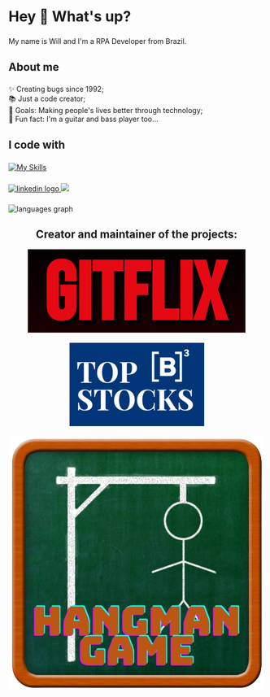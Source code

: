 <h1 align="left">Hey 🤘 What's up?</h1>

###

<p align="left">My name is Will and I'm a RPA Developer from Brazil.</p>

###

<h2 align="left">About me</h2>

###

<p align="left">✨ Creating bugs since 1992;<br>📚 Just a code creator;<br>🎯 Goals: Making people's lives better through technology;<br>🎸 Fun fact: I'm a guitar and bass player too...</p>

###

<h2 align="left">I code with</h2>

###

[![My Skills](https://skillicons.dev/icons?i=html,css,js,nodejs,ts,express,react,angular,nextjs,tailwind,py,flask,cs,dotnet,mysql,postgres,vscode,visualstudio,powershell,linux&perline=5)](https://skillicons.dev)

###

  </a>
  <a href="https://www.linkedin.com/in/willyng-pedroso/" target="_blank">
    <img src="https://img.shields.io/static/v1?message=LinkedIn&logo=linkedin&label=&color=0077B5&logoColor=white&labelColor=&style=for-the-badge" height="35" alt="linkedin logo"  />
  </a> <a href = "mailto:willyng.pedroso@gmail.com"><img src="https://img.shields.io/badge/-Gmail-%23333?style=for-the-badge&logo=gmail&logoColor=white" target="_blank" height="35"></a>
</div>

###

<div align="left">
  <img src="https://github-readme-stats.vercel.app/api/top-langs?locale=en&hide_title=false&layout=compact&card_width=320&langs_count=5&theme=dark&hide_border=false&username=willypedroso" height="150" alt="languages graph"  />
</div>


<h2 align="center">Creator and maintainer of the projects:</h2>
<div align="center"><a href="https://gitflix-br.vercel.app"><img src="gitflix-logo.png"></a></div><br>
<div align="center"><a href="https://github.com/willypedroso/top-stocks-b3"><img src="top-stocks-b3-logo.png"></a></div><br>
<div align="center"><a href="https://hangman-game-dev.vercel.app/"><img src="hangman-game.png"></a></div>
